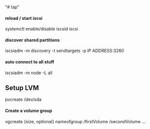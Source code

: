 "# tap" 

#### reload / start iscsi
systemctl enable/disable iscsid iscsi


#### discover shared partitions
iscsiadm -m discovery -t sendtargets -p IP ADDRESS:3260
 
#### auto connect to all stuff
iscsiadm -m node -L all

## Setup LVM
pvcreate /dev/sda

#### Create a volume group
vgcreate {size, optional} nameofgroup /firstVolume /secondVolume ...
